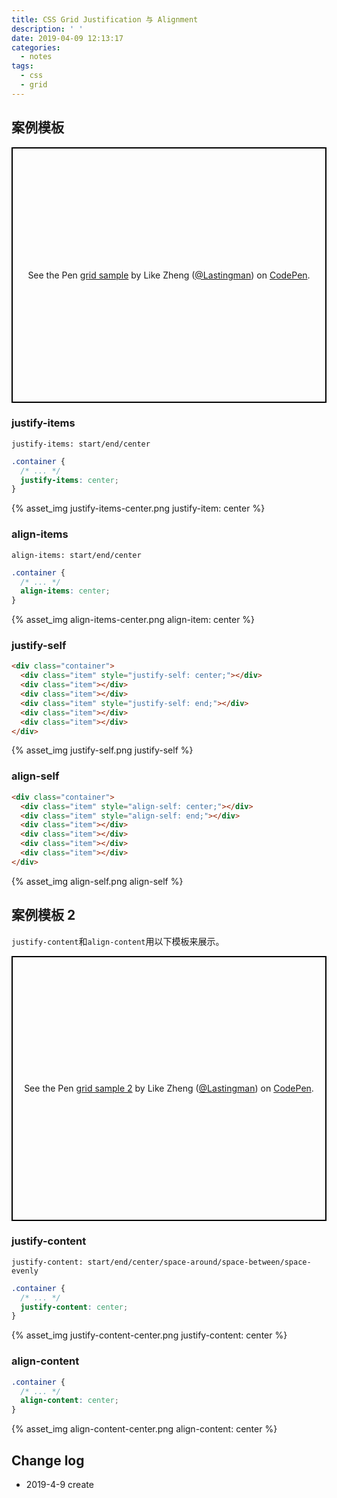 ```yaml
---
title: CSS Grid Justification 与 Alignment
description: ' '
date: 2019-04-09 12:13:17
categories:
  - notes
tags:
  - css
  - grid
---
```


## 案例模板

<p class="codepen" data-height="409" data-theme-id="0" data-default-tab="css,result" data-user="Lastingman" data-slug-hash="pBNQeo" style="height: 409px; box-sizing: border-box; display: flex; align-items: center; justify-content: center; border: 2px solid black; margin: 1em 0; padding: 1em;" data-pen-title="grid sample">
  <span>See the Pen <a href="https://codepen.io/Lastingman/pen/pBNQeo/">
  grid sample</a> by Like Zheng (<a href="https://codepen.io/Lastingman">@Lastingman</a>)
  on <a href="https://codepen.io">CodePen</a>.</span>
</p>
<script async src="https://static.codepen.io/assets/embed/ei.js"></script>

### justify-items

`justify-items: start/end/center`

```css
.container {
  /* ... */
  justify-items: center;
}
```

{% asset_img justify-items-center.png justify-item: center %}

### align-items

`align-items: start/end/center`

```css
.container {
  /* ... */
  align-items: center;
}
```

{% asset_img align-items-center.png align-item: center %}

### justify-self

```html
<div class="container">
  <div class="item" style="justify-self: center;"></div>
  <div class="item"></div>
  <div class="item"></div>
  <div class="item" style="justify-self: end;"></div>
  <div class="item"></div>
  <div class="item"></div>
</div>
```

{% asset_img justify-self.png justify-self %}

### align-self

```html
<div class="container">
  <div class="item" style="align-self: center;"></div>
  <div class="item" style="align-self: end;"></div>
  <div class="item"></div>
  <div class="item"></div>
  <div class="item"></div>
  <div class="item"></div>
</div>
```

{% asset_img align-self.png align-self %}

## 案例模板 2

`justify-content`和`align-content`用以下模板来展示。

<p class="codepen" data-height="424" data-theme-id="0" data-default-tab="css,result" data-user="Lastingman" data-slug-hash="XQNopZ" style="height: 424px; box-sizing: border-box; display: flex; align-items: center; justify-content: center; border: 2px solid black; margin: 1em 0; padding: 1em;" data-pen-title="grid sample 2">
  <span>See the Pen <a href="https://codepen.io/Lastingman/pen/XQNopZ/">
  grid sample 2</a> by Like Zheng (<a href="https://codepen.io/Lastingman">@Lastingman</a>)
  on <a href="https://codepen.io">CodePen</a>.</span>
</p>
<script async src="https://static.codepen.io/assets/embed/ei.js"></script>

### justify-content

`justify-content: start/end/center/space-around/space-between/space-evenly`

```css
.container {
  /* ... */
  justify-content: center;
}
```

{% asset_img justify-content-center.png justify-content: center %}

### align-content

```css
.container {
  /* ... */
  align-content: center;
}
```

{% asset_img align-content-center.png align-content: center %}

## Change log

- 2019-4-9 create
